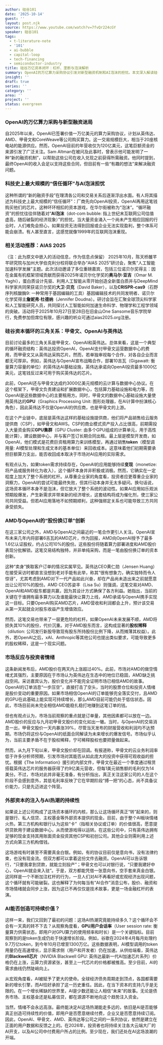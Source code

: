 ```yaml
---
author: 硅谷101
date: '2025-10-14'
guest: ''
layout: post.njk
source: https://www.youtube.com/watch?v=7fvQr224cGY
speaker: 硅谷101
tags:
  - t-literature-note
  - '101'
  - ai-bubble
  - capital-loop
  - tech-financing
  - semiconductor-industry
title: 硅谷万亿资本闭环：杠杆、垄断与泡沫解析
summary: OpenAI的万亿算力采购协议引发对新型融资机制和AI泡沫的担忧。本文深入解读硅谷科技巨头间的资本循环，分析其金融杠杆及市场情绪，并探讨AI热潮的可持续性。
insight: ''
draft: true
series: ''
category: ''
area: ''
project: ''
status: evergreen
---
```

### OpenAI的万亿算力采购与新型融资迷局

自2025年以来，OpenAI已签署价值一万亿美元的算力采购协议，计划从英伟达、AMD、甲骨文和CoreWeave等公司购买算力。这一交易规模巨大，相当于20座核电站的能源供应。然而，OpenAI目前的年营收仅为120亿美元，这笔巨额资金的来源引发了广泛关注。Sam Altman在被问及此事时，曾表示他可能发明了一种“新的融资机制”，以帮助这些公司在收入兑现之前获得所需融资。他同时提到，最终OpenAI的收入会足以支持这些合同，但目前有一些“有趣的想法”来解决融资问题。

### 科技史上最大规模的“信任循环”与AI泡沫担忧

这种所谓的“新的融资手段”在理清各公司和交易关系后逐渐浮出水面。有人将其描述为科技史上最大规模的“信任循环”：厂商先向OpenAI投资，OpenAI再用这笔钱购买他们的芯片。这种环环相扣的资本游戏，在华尔街被称为“泡沫”。“循环融资”的担忧往往伴随着对“**AI泡沫**（dot-com bubble: 指上世纪末互联网公司估值虚高，随后破裂的经济现象）”的担忧。当大量资金涌入一个尚未产生相应回报的行业时，人们难免会担心，如果投资无法得到回报或企业无法实现盈利，整个体系可能会崩溃。有人甚至直言，这感觉就像1999年的互联网泡沫重现。

### 相关活动推荐：AIAS 2025

（注：此为原文中嵌入的活动信息，作为信息点保留）
2025年10月，陈天桥雒芊芊研究院与加州大学伯克利分校将联合举办“AIAS 2025”研讨会，聚焦“人工智能加速科学发展”主题。此次活动邀请了多位重磅嘉宾，包括三位诺贝尔奖得主：因在金属有机框架领域贡献而获得2025年诺贝尔化学奖的**奥马尔·亚吉**（Omar M. Yaghi），蛋白质设计先驱、利用人工智能从零开始创造全新蛋白质并与DeepMind科学家共同荣获诺贝尔奖的**大卫·贝克**（David Baker），以及**CRISPR-cas9**（石野序列核酸酶9: 一种常用于基因编辑的工具）基因编辑技术的共同发明者、诺贝尔化学奖得主**詹妮弗·杜德纳**（Jennifer Doudna）。研讨会旨在汇聚全球顶尖科学家和人工智能研究人员，共同探讨人工智能如何加速生命科学、物理学和工程学领域的突破。活动将于2025年10月27日至28日在旧金山One Sansome音乐学院举行，免费参加但席位有限，感兴趣的听众可通过aias2025.org注册。

### 硅谷资本循环的三角关系：甲骨文、OpenAI与英伟达

目前讨论最多的三角关系是甲骨文、OpenAI和英伟达。总体来看，这是一个典型的循环融资结构：英伟达投资OpenAI，OpenAI支付甲骨文运营数据中心的费用，而甲骨文又从英伟达采购芯片。然而，若单独审视每个合作，对各自企业而言都无可厚非。例如，英伟达与OpenAI宣布战略合作，部署10吉瓦（Gigawatt: 衡量算力容量的单位）的英伟达AI基础设施，英伟达承诺向OpenAI投资最多1000亿美元，这笔钱反过来可用于购买英伟达的芯片。

此前，OpenAI还与甲骨文达成约3000亿美元规模的云计算与数据中心协议。在这个框架下，甲骨文负责建设和扩展数据中心，包括算力基础设施和电力等，而OpenAI是这些数据中心的主要租用方。同时，甲骨文的数据中心基础设施大量使用英伟达的**GPU**（Graphics Processing Unit: 图形处理器，在AI计算中扮演核心角色），因此英伟达不仅是OpenAI的供应商，也是甲骨文的上游。

在这个产业链中，底层是英伟达这样的基础设施提供商，他们将产品销售给云服务提供商（CSP），如甲骨文和AWS。CSP的商业模式资产投入占比很高，前期需投入大量资金购买**GPU集群**（GPU Cluster: 由多个GPU组成的计算单元，用于高性能计算），建设数据中心，并与客户签订长期合同出租。最上层是模型开发商，如OpenAI，他们模式是花费巨资租用算力来训练模型，再通过销售**token**（模型调用量: AI模型处理和生成文本的基本单位）来回收成本。这意味着他们初期需要承担巨额算力支出，能否收回成本取决于市场对AI应用的实际需求。

有观点认为，如果token需求持续存在，OpenAI的应用能够持续**变现**（monetize: 将产品或服务转化为收入），这个循环本身并非积极或消极。然而，它确实在一定程度上加大了整个系统的杠杆。从尊重企业家的角度看，投资者应更尊重企业家的洞察力，OpenAI的尝试可能最终失败，但其行动本身并无太多疑问。换句话说，这场资本循环本身不是泡沫，但它放大了整个系统的波动性。如果AI应用如乐观派预期般爆发，产生新需求并带来新的经济增长，这套结构将成为催化剂，使三家公司共同受益。但若AI应用落地不如预期顺利，这种强绑定关系也可能导致三方共同承受损失。

### AMD与OpenAI的“股份换订单”创新

在这三家公司之外，AMD与OpenAI之间最近的一笔合作更引人关注。OpenAI宣布未来几年内将部署6吉瓦的AMD芯片，作为回报，AMD向OpenAI授予了最多1.6亿认证股权，约占公司10%的股份。这些股份将随着算力部署进度和AMD股价表现分批解锁。这笔交易结构独特，并非单纯采购，而是一笔由股份换订单的资本创新。

这种“卖身”换取客户订单的情况实属罕见。英伟达CEO黄仁勋（Jensen Huang）在接受采访时都直言没想到老对手能有此举，称其“很有想象力，确实独特而令人惊讶”，尤其考虑到AMD对下一代产品如此兴奋，却在产品尚未造出来之前就愿意出让公司10%的股份。AMD CEO苏姿丰（Lisa Su）则强调，这笔交易对AMD、OpenAI和AMD股东都是共赢，因为其设计方式确保了各方利益。她指出，当前的关键在于谁拥有最多算力以及谁能最快让算力上线，AMD承诺与OpenAI携手实现这一目标。只要OpenAI购买AMD芯片，AMD营收和利润都会上升，预计该交易从第一天起就会对股东收益产生增值效应。

然而，这笔交易也带来了一层更危险的杠杆。如果OpenAI未来发展不顺，AMD将损失其10%的股份，代价沉重。对于AMD股东而言，这构成显著的**股权稀释**（dilution: 公司发行新股导致现有股东所持股份比例下降，从而摊薄其权益）。此外，若OpenAI之后，xAI、Anthropic等其他公司也提出类似要求，可能导致更多的股权稀释，这是一个现实问题。

### 市场反应与投资者情绪

这条新闻发布后，AMD股价在两天内上涨超过40%。此前，市场对AMD的做空情绪尤其强烈，主要原因在于市场认为英伟达在生态中的地位已稳固，AMD缺乏挑战空间。采访嘉宾认为，股价变化并不能完全证明市场已相信AMD的故事。OpenAI的订单消息“一步压空”，直接打击了空头，当时的股票仓位和投资人情绪是股价变动的重要原因。如果市场相信OpenAI的订单能够完全落实交付，且AMD的GPU在此基础上能实现可持续增长，那么AMD目前可能仍处于低估状态。因此，市场目前尚未完全相信AMD能稳扎稳打地赚到这笔订单的钱。

但也有观点认为，市场当前观察的重点就是订单量，其他因素都可以放在一边。AMD股价的反应与九月初甲骨文股价的变化如出一辙。当时，与OpenAI的交易消息一出，甲骨文股价一天内暴涨39%，尽管当天发布的财报营收和利润均不达预期。市场仍将这份与OpenAI的纸面合同解读为未来增长的爆发信号。市场似乎认为，当前主要矛盾不在于股权稀释，宁可稀释股权也要把量做起来。

然而，从九月下旬以来，甲骨文股价却在回调。有报道称，甲骨文的云业务利润率低于许多分析师预期，引发市场对其能否从如此庞大的投资中获得可观收益的担忧。根据《The Information》援引的内部文件，甲骨文在最近一个季度通过租赁搭载英伟达芯片的服务器获得了约9亿美元营收，但每1美元销售额的毛利仅为14美分。不过，市场对此并非毫无准备，有分析指出，真正关注这家公司的人在这个阶段不会感到意外，其低毛利率反映了它在早期阶段“搏一把”的心态，尚不具备议价能力，只是先迈进这个阵营。

### 外部资本的注入与AI热潮的持续性

如果说上述公司构成了这场资本循环的内核，那么让这场循环真正“转”起来的，则是银行、私人信贷、主权基金等外部资本提供的现金。目前，由于整个AI板块情绪火热，第三方机构和银行认为这些“卡”（指相关协议或订单）的价值很高，愿意提供贷款用于建设数据中心，从而使游戏得以运转。在这些公司中，只有英伟达拥有足够的现金支持其用账面资金投资其他CSP和初创公司。其他企业则需利用上述方式向第三方机构借钱。

这场游戏有时甚至不需要真金白银。例如，有的协议目前仅是意向书，没有法律约束，也没有现金流。但双方都可以拿着这份文件去融资。OpenAI可以告诉银行，“只要我拿到贷款，就能立刻投产”；甲骨文也可以对银行说，“只要我建好中心，OpenAI就会来入驻”。于是，双方都能凭借一张意向书，空手套来真金白银。这同样是一个不断加注杠杆的行为，一旦人们对AI不再看好或宏观经济出现问题，这个循环就有可能破裂。这也解释了为何每当有“AI合作”消息公布，股价、融资和市场情绪就会同步上涨，因为这已不再仅仅是技术故事，更是一场金融杠杆的表演。

### AI能否创造可持续价值？

这样一来，我们又回到了最初的问题：这场AI热潮究竟能持续多久？这个循环会不会有一天真的转不下去？从观察角度看，**GPU用户会话率**（User session rate: 衡量算力供需状态，即用户对GPU算力的使用频率和时长）是一个关键指标。目前观察到的是token生成仍处于快速增长阶段。例如，谷歌在2024年4月每月处理约9.7万亿token，到今年10月已增至1300万亿。这些数据表明，AI模型调用的token用量仍在高速增长，显示需求侧（用户和开发者）仍在加速。从供给端看，英伟达的**Blackwell芯片**（NVIDIA Blackwell GPU: 英伟达最新一代AI加速芯片系列）价格仍在上涨，云算力资源紧张，甚至上一代芯片的价格都被推高。至少目前，AI的需求曲线仍然陡峭向上。

从宏观角度看，AI被赋予了更大的使命。全球经济债务周期走到顶点，各国都需要新的增长引擎，而AI恰好承担了这一历史重任。因此，在当下资本的支持几乎是无限的。在一个增长稀缺的世界里，AI是少数还能让人相信“未来”的故事。无论是债务市场、主权基金还是私募信贷，都在源源不断地向这个趋势注入资金。

当然，情绪不会永远高涨。最终能决定AI这场热潮能走多远的，依旧是AI是否能够真正创造可持续性的价值，即用户是否愿意继续付费，企业又是否愿意持续订阅。因此，OpenAI、甲骨文、AMD、英伟达等公司之间的一系列协议，依然是建立在正面的用户数据和反馈之上的。在2026年，投资者也将持续关注各大云端大厂的AI开支，以及AI公司中付费用户所占的比例。至少现在，我们还处在AI这场浪潮的开端。